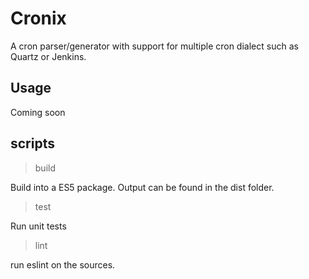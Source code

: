 Cronix
==========

A cron parser/generator with support for multiple cron dialect such as Quartz or Jenkins.

## Usage

Coming soon

## scripts

> build

Build into a ES5 package. Output can be found in the dist folder.

> test

Run unit tests

> lint

run eslint on the sources.
